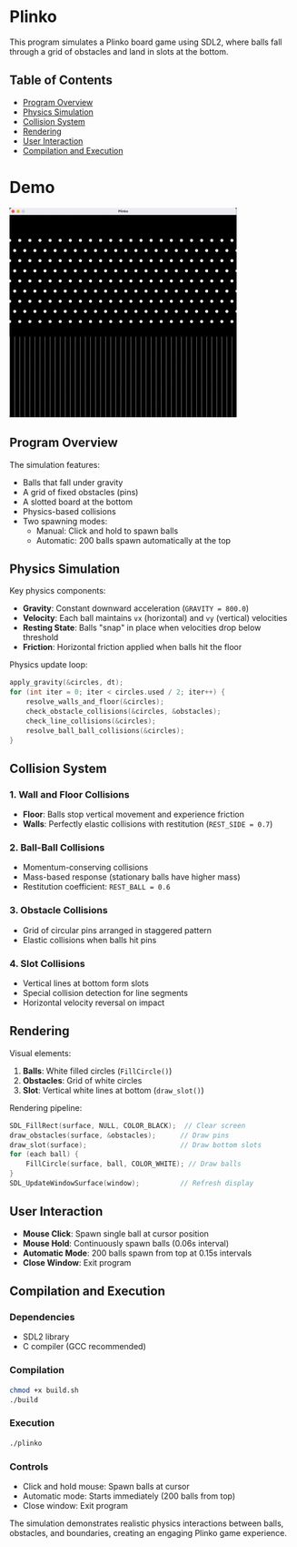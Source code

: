 # Plinko

This program simulates a Plinko board game using SDL2, where balls fall through a grid of obstacles and land in slots at the bottom.

## Table of Contents
- [Program Overview](#program-overview)
- [Physics Simulation](#physics-simulation)
- [Collision System](#collision-system)
- [Rendering](#rendering)
- [User Interaction](#user-interaction)
- [Compilation and Execution](#compilation-and-execution)

# Demo

![Demo](../assets/plinko.gif)


## Program Overview

The simulation features:
- Balls that fall under gravity
- A grid of fixed obstacles (pins)
- A slotted board at the bottom
- Physics-based collisions
- Two spawning modes:
  - Manual: Click and hold to spawn balls
  - Automatic: 200 balls spawn automatically at the top

## Physics Simulation

Key physics components:
- **Gravity**: Constant downward acceleration (`GRAVITY = 800.0`)
- **Velocity**: Each ball maintains `vx` (horizontal) and `vy` (vertical) velocities
- **Resting State**: Balls "snap" in place when velocities drop below threshold
- **Friction**: Horizontal friction applied when balls hit the floor

Physics update loop:
```c
apply_gravity(&circles, dt);
for (int iter = 0; iter < circles.used / 2; iter++) {
    resolve_walls_and_floor(&circles);
    check_obstacle_collisions(&circles, &obstacles);
    check_line_collisions(&circles);
    resolve_ball_ball_collisions(&circles);
}
```

## Collision System

### 1. Wall and Floor Collisions
- **Floor**: Balls stop vertical movement and experience friction
- **Walls**: Perfectly elastic collisions with restitution (`REST_SIDE = 0.7`)

### 2. Ball-Ball Collisions
- Momentum-conserving collisions
- Mass-based response (stationary balls have higher mass)
- Restitution coefficient: `REST_BALL = 0.6`

### 3. Obstacle Collisions
- Grid of circular pins arranged in staggered pattern
- Elastic collisions when balls hit pins

### 4. Slot Collisions
- Vertical lines at bottom form slots
- Special collision detection for line segments
- Horizontal velocity reversal on impact

## Rendering

Visual elements:
1. **Balls**: White filled circles (`FillCircle()`)
2. **Obstacles**: Grid of white circles
3. **Slot**: Vertical white lines at bottom (`draw_slot()`)

Rendering pipeline:
```c
SDL_FillRect(surface, NULL, COLOR_BLACK);  // Clear screen
draw_obstacles(surface, &obstacles);      // Draw pins
draw_slot(surface);                       // Draw bottom slots
for (each ball) {
    FillCircle(surface, ball, COLOR_WHITE); // Draw balls
}
SDL_UpdateWindowSurface(window);          // Refresh display
```

## User Interaction

- **Mouse Click**: Spawn single ball at cursor position
- **Mouse Hold**: Continuously spawn balls (0.06s interval)
- **Automatic Mode**: 200 balls spawn from top at 0.15s intervals
- **Close Window**: Exit program

## Compilation and Execution

### Dependencies
- SDL2 library
- C compiler (GCC recommended)

### Compilation
```bash
chmod +x build.sh
./build
```

### Execution
```bash
./plinko
```

### Controls
- Click and hold mouse: Spawn balls at cursor
- Automatic mode: Starts immediately (200 balls from top)
- Close window: Exit program

The simulation demonstrates realistic physics interactions between balls, obstacles, and boundaries, creating an engaging Plinko game experience.